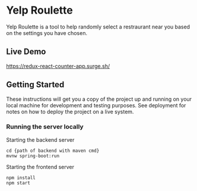 # Yelp Roulette

Yelp Roulette is a tool to help randomly select a restraurant near you based on the settings you have chosen.



## Live Demo

https://redux-react-counter-app.surge.sh/


## Getting Started

These instructions will get you a copy of the project up and running on your local machine for development and testing purposes. See deployment for notes on how to deploy the project on a live system.



### Running the server locally

Starting the backend server
```
cd {path of backend with maven cmd}
mvnw spring-boot:run
```

Starting the frontend server
```
npm install
npm start
```




